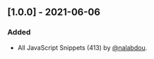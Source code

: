## [1.0.0] - 2021-06-06

### Added

- All JavaScript Snippets (413) by [@nalabdou](https://github.com/nalabdou).
